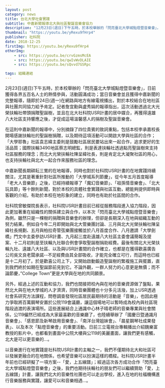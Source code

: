 ```yaml
---
layout: post
category: news
title: 台北大學社會實踐
subtitle: 中嘉新聞報導北大與社區聖誕音樂會協力
description: "12月23日(週日)下午五時，於本校舉辦的「閃亮臺北大學城點燈暨音樂會」，日前獲得各界五百名人士的熱情參與，活動圓滿成功；當日音樂會並且獲得中嘉新聞的完整報導，隨即於24日(週一)在網路與地方有線電視播出，對於本校結合在地社區與社團共同協力給予肯定。記者詹宜勳與盧秀娟的報導指出，這次活動透過北大光榮扶輪社帶頭捐贈聖誕樹，並且在北大社科院USR計畫的居中媒合，再獲得遠雄八大社區支持響應之後，才促成這場溫馨感人的捐樹及聖誕音樂會。..."
thumbnail: "https://youtu.be/yRexu9fHrp4"
publisher: 社科院
date: 2018-12-25
firstImg: https://youtu.be/yRexu9fHrp4
otherImg:
    - src: https://youtu.be/crvGzmsMcEA
    - src: https://youtu.be/qwIvWvDLAIE
    - src: https://youtu.be/sQvvd7GSRpc

tags: 組織連結
---
```


2月23日(週日)下午五時，於本校舉辦的「閃亮臺北大學城點燈暨音樂會」，日前獲得各界五百名人士的熱情參與，活動圓滿成功；當日音樂會並且獲得中嘉新聞的完整報導，隨即於24日(週一)在網路與地方有線電視播出，對於本校結合在地社區與社團共同協力給予肯定。記者詹宜勳與盧秀娟的報導指出，這次活動透過北大光榮扶輪社帶頭捐贈聖誕樹，並且在北大社科院USR計畫的居中媒合，再獲得遠雄八大社區支持響應之後，才促成這場溫馨感人的捐樹及聖誕音樂會。

在這則中嘉新聞的報導中，分別摘錄了四位貴賓的致詞重點，包括本校李承嘉校長開場感謝扶輪社的聖誕樹捐贈，以及期待這項活動可以開啟大學與社區的合作；「大學耶魯」社區袁志緯主委則是鼓勵社區居民要站出來一起合作，追求更好的生活品質；國際扶輪3490地區蔡志明總監，則是表達扶輪社透過點亮聖誕樹來支持社區服務的理念；而北大光榮扶輪社陳呈緯社長，則是肯定北大凝聚社區的用心，也支持扶輪社與北大一起合作來服務社區的理念。

中嘉新聞長期耕耘三鶯的在地報導，同時也對於社科院USR計畫的在地實踐持續關注，尤其是著重針對社區所推動的「大學城系列節慶」，從今年五月首度報導「老大人音樂節」之後，已經持續報導了「魔幻音樂節」、「祖孫情音樂會」、「北大玩具節」等十餘則新聞，對於本校的具體社會實踐與社區互動，總能夠提供即時與客觀的介紹，有助於本校在地形象的建立，同時也有助於社區間的合作。

社科院曾敏傑院長表示，社科院USR計畫目前已經從服務階段進入協力階段，因此更加著重在組織性的關係建立與合作，以本次「閃亮臺北大學城點燈暨音樂會」為例，雖然只是一棵樹的捐贈與音樂會的辦理，但卻是長期深入在地與組織互動的努力結果。例如自今年二月即開始與北大管樂團討論、三月與北大光榮扶輪社陳呈緯社長規劃、五月與柏拉奇管弦樂團接觸並於八月首度合作、八月邀請「大學劍橋」門文中主委參訪USR計畫、九月起三度赴遠雄八大社區主委會議簡報及提案、十二月初則是至扶輪九社聯合例會爭取聖誕樹捐助經費。最後有關北大光榮扶輪九社、遠雄八大社區、以及與USR計畫間的合作確立，也都是在獲得歡喜廣告公司吳文良老闆承諾--不足經費由其全部吸收，才能完全確立可行，而這時也已經是十二月初了。於是歡喜公司上下，又開始啟動鍛造聖誕樹的繁複施工與擺置，直到我們終於如期在聖誕節前見到它。不論外觀，一群人努力的心意更是無價；而不論節慶，”College Town”更是大學與在地的共同願景。

另外，經過上述的互動和協力，我們也間接把校內與在地的音樂資源做了盤點，果然北大與在地大學城的人才濟濟，同時音樂團體也十分多元活潑，加上USR透過社會系研究方法課程，問卷調查發現社區居民最期待的活動是「音樂」，也因此極力爭取將百萬鋼琴安置於公院119會議廳，讓這個場地可以暫時成為校內與社區現階段過渡的表演場所。這些進展結合上通識中心林子晴老師的音樂專業與社會關係，公119儼然已經成為大家最喜歡的音樂廳了，也陸續舉辦了「國慶日暨通識月音樂會」、「感恩節及新琴啟用音樂會」、「南洋台灣姐妹會」、「晨星鋼琴社成果發表」、以及本次「點燈音樂會」的重要活動。日前三立電視台專輯播出介紹魏樂富教授的影片中，也都看到畫面中公院大樓與公119的美麗畫面，讓我們更有感觸，北大是可以更音樂的…。

以音樂進行在地實踐是社科院USR計畫的主軸之一，我們不僅期待北大和社區可以發展更融合的在地關係，也希望音樂可以扮演這樣的橋樑。社科院USR計畫半年前也已經研擬了一項方案--「愛，上五線譜」；經過這次各方成功合作「閃亮臺北大學城點燈暨音樂會」之後，我們也期待扶輪社的朋友們可以繼續贊助「愛，上五線譜」計畫，讓我們北大的音樂性社團也可以走出學校，進入在地的社福機構進行音樂服務與實踐，讓愛可以和音樂相遇…。
